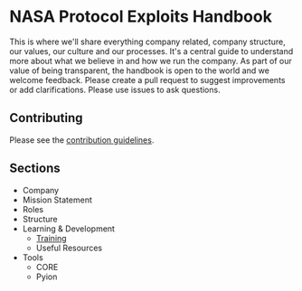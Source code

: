 # NASA Protocol Exploits Handbook
This is where we'll share everything company related, company structure, our values, our culture and our 
processes. It's a central guide to understand more about what we believe in and how we run the company. 
As part of our value of being transparent, the handbook is open to the world and we welcome feedback. 
Please create a pull request to suggest improvements or add clarifications. Please use issues to ask 
questions.

## Contributing

Please see the [contribution guidelines](CONTRIBUTING.md).

## Sections
- Company
 - Mission Statement
 - Roles
 - Structure
- Learning & Development
  - [Training](docs/learning/training/README.md)
  - Useful Resources
- Tools
  - CORE 
  - Pyion   
